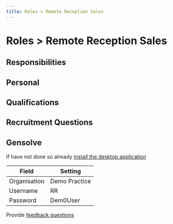 ```yaml
---
title: Roles > Remote Reception Sales
---
```


# Roles > Remote Reception Sales

## Responsibilities

## Personal

## Qualifications

## Recruitment Questions

## Gensolve

If have not done so already [install the desktop application](/journey/demo.md)

| Field        | Setting       |
| ------------ | ------------- |
| Organisation | Demo Practice |
| Username     | RR            |
| Password     | Dem0User      |

Provide [feedback questions](/support/feedback-questions.md)
